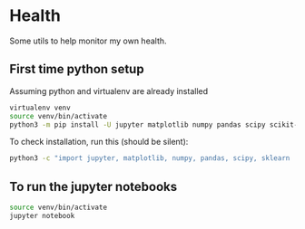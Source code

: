 # Health

Some utils to help monitor my own health.

## First time python setup
Assuming python and virtualenv are already installed
```bash
virtualenv venv
source venv/bin/activate
python3 -m pip install -U jupyter matplotlib numpy pandas scipy scikit-learn xlrd
```
To check installation, run this (should be silent):
```bash
python3 -c "import jupyter, matplotlib, numpy, pandas, scipy, sklearn
```

## To run the jupyter notebooks
```bash
source venv/bin/activate
jupyter notebook
```
